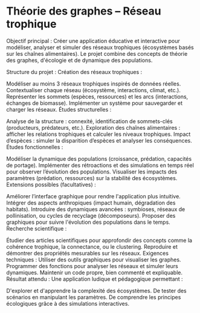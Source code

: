 
 # Théorie des graphes – Réseau trophique
Objectif principal : Créer une application éducative et interactive pour modéliser, analyser et simuler des réseaux trophiques (écosystèmes basés sur les chaînes alimentaires). Le projet combine des concepts de théorie des graphes, d'écologie et de dynamique des populations.

Structure du projet :
Création des réseaux trophiques :

Modéliser au moins 3 réseaux trophiques inspirés de données réelles.
Contextualiser chaque réseau (écosystème, interactions, climat, etc.).
Représenter les sommets (espèces, ressources) et les arcs (interactions, échanges de biomasse).
Implémenter un système pour sauvegarder et charger les réseaux.
Études structurelles :

Analyse de la structure : connexité, identification de sommets-clés (producteurs, prédateurs, etc.).
Exploration des chaînes alimentaires : afficher les relations trophiques et calculer les niveaux trophiques.
Impact d’espèces : simuler la disparition d’espèces et analyser les conséquences.
Études fonctionnelles :

Modéliser la dynamique des populations (croissance, prédation, capacités de portage).
Implémenter des rétroactions et des simulations en temps réel pour observer l’évolution des populations.
Visualiser les impacts des paramètres (prédation, ressources) sur la stabilité des écosystèmes.
Extensions possibles (facultatives) :

Améliorer l’interface graphique pour rendre l'application plus intuitive.
Intégrer des aspects anthropiques (impact humain, dégradation des habitats).
Introduire des dynamiques avancées : symbioses, réseaux de pollinisation, ou cycles de recyclage (décomposeurs).
Proposer des graphiques pour suivre l'évolution des populations dans le temps.
Recherche scientifique :

Étudier des articles scientifiques pour approfondir des concepts comme la cohérence trophique, la connectance, ou le clustering.
Reproduire et démontrer des propriétés mesurables sur les réseaux.
Exigences techniques :
Utiliser des outils graphiques pour visualiser les graphes.
Programmer des fonctions pour analyser les réseaux et simuler leurs dynamiques.
Maintenir un code propre, bien commenté et expliquable.
Résultat attendu :
Une application ludique et pédagogique permettant :

D'explorer et d'apprendre la complexité des écosystèmes.
De tester des scénarios en manipulant les paramètres.
De comprendre les principes écologiques grâce à des simulations interactives.
